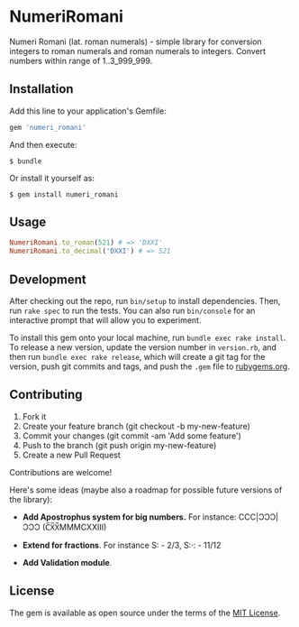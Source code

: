 # NumeriRomani

Numeri Romani (lat. roman numerals) - simple library for conversion integers to roman numerals and roman numerals to integers.
Convert numbers within range of 1..3_999_999.

## Installation

Add this line to your application's Gemfile:

```ruby
gem 'numeri_romani'
```

And then execute:

    $ bundle

Or install it yourself as:

    $ gem install numeri_romani

## Usage
```ruby
NumeriRomani.to_roman(521) # => 'DXXI'
NumeriRomani.to_decimal('DXXI') # => 521
````

## Development

After checking out the repo, run `bin/setup` to install dependencies. Then, run `rake spec` to run the tests. You can also run `bin/console` for an interactive prompt that will allow you to experiment.

To install this gem onto your local machine, run `bundle exec rake install`. To release a new version, update the version number in `version.rb`, and then run `bundle exec rake release`, which will create a git tag for the version, push git commits and tags, and push the `.gem` file to [rubygems.org](https://rubygems.org).

## Contributing

 1) Fork it
 2) Create your feature branch (git checkout -b my-new-feature)
 3) Commit your changes (git commit -am 'Add some feature')
 4) Push to the branch (git push origin my-new-feature)
 5) Create a new Pull Request

Contributions are welcome!

Here's some ideas (maybe also a roadmap for possible future versions of the library):

* **Add Apostrophus system for big numbers.** For instance: CCC|ƆƆƆ|ƆƆƆ (C̅X̅X̅MMMCXXIII)

* **Extend for fractions**. For instance S: - 2/3, S:·: - 11/12

* **Add Validation module**.

## License

The gem is available as open source under the terms of the [MIT License](http://opensource.org/licenses/MIT).

